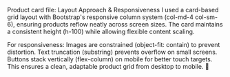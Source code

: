 Product card file: 
Layout Approach & Responsiveness I used a card-based grid layout with Bootstrap's responsive column system (col-md-4 col-sm-6), ensuring products reflow neatly across screen sizes. The card maintains a consistent height (h-100) while allowing flexible content scaling.

For responsiveness: Images are constrained (object-fit: contain) to prevent distortion. Text truncation (substring) prevents overflow on small screens. Buttons stack vertically (flex-column) on mobile for better touch targets. This ensures a clean, adaptable product grid from desktop to mobile. 🚀